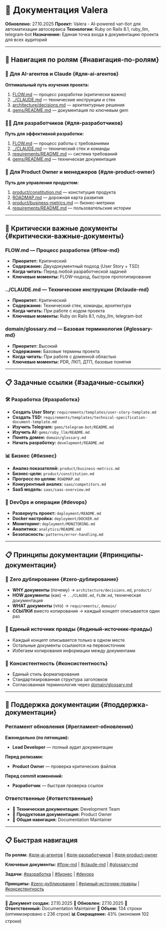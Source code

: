 # 🧭 Документация Valera

**Обновлено:** 27.10.2025
**Проект:** Valera - AI-powered чат-бот для автоматизации автосервиса
**Технологии:** Ruby on Rails 8.1, ruby_llm, telegram-bot
**Назначение:** Единая точка входа в документацию проекта для всех аудиторий

---

## 🎯 Навигация по ролям {#навигация-по-ролям}

### 🤖 Для AI-агентов и Claude {#для-ai-агентов}
**Оптимальный путь изучения проекта:**
1. [FLOW.md](FLOW.md) — процесс разработки (критически важно)
2. [../CLAUDE.md](../CLAUDE.md) — технические инструкции и стек
3. [architecture/decisions.md](architecture/decisions.md) — архитектурные решения
4. [gems/README.md](gems/README.md) — документация по ключевым gem

### 👨‍💻 Для разработчиков {#для-разработчиков}
**Путь для эффективной разработки:**
1. [FLOW.md](FLOW.md) — процесс работы с требованиями
2. [../CLAUDE.md](../CLAUDE.md) — технический стек и команды
3. [requirements/README.md](requirements/README.md) — система требований
4. [gems/README.md](gems/README.md) — техническая документация

### 👔 Для Product Owner и менеджеров {#для-product-owner}
**Путь для управления продуктом:**
1. [product/constitution.md](product/constitution.md) — конституция продукта
2. [ROADMAP.md](ROADMAP.md) — дорожная карта развития
3. [product/business-metrics.md](product/business-metrics.md) — бизнес-метрики
4. [requirements/README.md](requirements/README.md) — пользовательские истории

---

## 🚖 Критически важные документы {#критически-важные-документы}

### **FLOW.md** — Процесс разработки {#flow-md}
- **Приоритет:** Критический
- **Содержание:** Двухдокументный подход (User Story + TSD)
- **Когда читать:** Перед любой разработческой задачей
- **Ключевые моменты:** FLOW-подход, быстрое прототипирование

### **../CLAUDE.md** — Технические инструкции {#claude-md}
- **Приоритет:** Критический
- **Содержание:** Технический стек, команды, архитектура
- **Когда читать:** При работе с кодом проекта
- **Ключевые моменты:** Ruby on Rails 8.1, ruby_llm, telegram-bot

### **domain/glossary.md** — Базовая терминология {#glossary-md}
- **Приоритет:** Высокий
- **Содержание:** Базовые термины проекта
- **Когда читать:** При работе с доменной областью
- **Ключевые моменты:** PDR, ЛКП, ДТП, базовые понятия

---

## 📋 Задачные ссылки {#задачные-ссылки}

### 🛠️ Разработка {#разработка}
- **Создать User Story:** `requirements/templates/user-story-template.md`
- **Создать TSD:** `requirements/templates/technical-specification-document-template.md`
- **Изучить Telegram:** `gems/telegram-bot/README.md`
- **Изучить AI:** `gems/ruby_llm/README.md`
- **Понять домен:** `domain/glossary.md`
- **Начать разработку:** `development/README.md`

### 📊 Бизнес {#бизнес}
- **Анализ показателей:** `product/business-metrics.md`
- **Бизнес-цели:** `product/constitution.md`
- **Прогресс по целям:** `ROADMAP.md`
- **Конкурентный анализ:** `saas/competitors.md`
- **SaaS модель:** `saas/saas-overview.md`

### 🚀 DevOps и операции {#devops}
- **Развернуть проект:** `deployment/README.md`
- **Docker настройка:** `deployment/DOCKER.md`
- **Мониторинг:** `deployment/MONITORING.md`
- **Аналитика:** `analytics/README.md`
- **Безопасность:** `patterns/error-handling.md`

---

## 📋 Принципы документации {#принципы-документации}

### 🎯 **Zero дублирование** {#zero-дублирование}
- **WHY документы** (почему) → `architecture/decisions.md`, `product/`
- **HOW документы** (как) → `../CLAUDE.md`, `FLOW.md`, техническая документация
- **WHAT документы** (что) → `requirements/`, `domain/`
- **ССЫЛКИ** вместо копирования → каждый концепт описывается один раз

### 🔄 **Единый источник правды** {#единый-источник-правды}
- Каждый концепт описывается только в одном месте
- Остальные документы ссылаются на первоисточник
- Избегаем копирования информации между документами

### 🎨 **Консистентность** {#консистентность}
- Единый стиль форматирования
- Стандартизированная структура заголовков
- Согласованная терминология через [domain/glossary.md](domain/glossary.md)

---

## 🔧 Поддержка документации {#поддержка-документации}

### **Регламент обновления** {#регламент-обновления}
**Еженедельно (по пятницам):**
- **Lead Developer** — полный аудит документации

**Перед релизами:**
- **Product Owner** — проверка критических файлов

**Перед commit изменений:**
- **Разработчик** — быстрая проверка ссылок

### **Ответственные** {#ответственные}
- 📧 **Техническая документация:** Development Team
- 🎯 **Продуктовая документация:** Product Owner
- 🔧 **Общая навигация:** Documentation Maintainer

---

## 📋 Быстрая навигация

**По ролям:** [#для-ai-агентов](#для-ai-агентов) | [#для-разработчиков](#для-разработчиков) | [#для-product-owner](#для-product-owner)

**Ключевые документы:** [#flow-md](#flow-md) | [#claude-md](#claude-md) | [#glossary-md](#glossary-md)

**Задачи:** [#разработка](#разработка) | [#бизнес](#бизнес) | [#devops](#devops)

**Принципы:** [#zero-дублирование](#zero-дублирование) | [#единый-источник-правды](#единый-источник-правды) | [#консистентность](#консистентность)

---

**📝 Документ создан:** 27.10.2025
**🔄 Обновлен:** 27.10.2025
**👤 Ответственный:** Documentation Maintainer
**📏 Объем:** 134 строки (оптимизировано с 236 строк)
**📊 Сокращение:** 43% (экономия 102 строки)